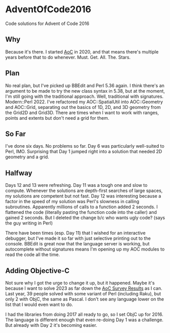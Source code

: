 # AdventOfCode2016
 Code solutions for Advent of Code 2016

## Why

Because it's there. I started [AoC](https://adventofcode.com) in 2020, and that means there's multiple years before that to do whenever. Must. Get. All. The. Stars.

## Plan

No real plan, but I've picked up BBEdit and Perl 5.36 again. I think there's an argument to be made to try the new class syntax in 5.38, but at the moment, I'm still going with the traditional approach. Well, traditional with signatures. Modern::Perl 2022. I've refactored my AOC::SpatialUtil into AOC::Geometry and AOC::Grid, separating out the basics of 1D, 2D, and 3D geometry from the Grid2D and Grid3D. There are times when I want to work with ranges, points and extents but don't need a grid for them.

## So Far

I've done six days. No problems so far. Day 6 was particularly well-suited to Perl, IMO. Surprising that Day 1 jumped right into a solution that needed 2D geometry and a grid.

## Halfway

Days 12 and 13 were refreshing. Day 11 was a tough one and slow to compute. Whenever the solutions are depth-first searches of large spaces, my solutions are competent but not fast. Day 12 was interesting because a factor in the speed of my solution was Perl's slowness in calling subroutines. Apparently millions of calls to a function added 2 seconds. I flattened the code (literally pasting the function code into the caller) and gained 2 seconds. But I deleted the change b/c who wants ugly code? (says the guy writing in Perl)

There have been times (esp. Day 11) that I wished for an interactive debugger, but I've made it so far with just selective printing out to the console. BBEdit is great now that the language server is working, but autocomplete without signatures means I'm opening up my AOC modules to read the code all the time.

## Adding Objective-C

Not sure why I got the urge to change it up, but it happened. Maybe it's because I want to solve 2023 as far down the [AoC Survey Results](https://jeroenheijmans.github.io/advent-of-code-surveys/#) as I can. Last year, 39 people solved with some variant of Perl (including Raku), but only 2 with ObjC, the same as Pascal. I don't see any language lower on the list that I would even want to do.

I had the libraries from doing 2017 all ready to go, so I set ObjC up for 2016. The language is different enough that even re-doing Day 1 was a challenge. But already with Day 2 it's becoming easier.
